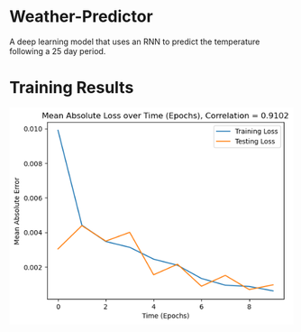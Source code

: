 # Weather-Predictor
A deep learning model that uses an RNN to predict the temperature following a 25 day period.

# Training Results
![](./weather_prediction_loss.png)
